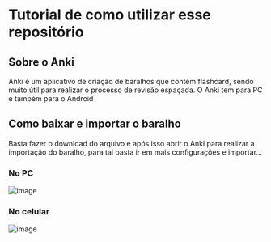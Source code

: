 # Tutorial de como utilizar esse repositório
## Sobre o Anki
Anki é um aplicativo de criação de baralhos que contém flashcard, sendo muito útil para realizar o processo de revisão espaçada.
O Anki tem para PC e também para o Android
## Como baixar e importar o baralho
Basta fazer o download do arquivo e após isso abrir o Anki para realizar a importação do baralho, para tal basta ir em mais configurações e importar...
### No PC
![image](https://github.com/user-attachments/assets/f26ba14b-2238-4ce6-b111-9640fba12c7c)
### No celular
![image](https://github.com/user-attachments/assets/89ddf639-44e4-4174-8707-6c3f65060164)

